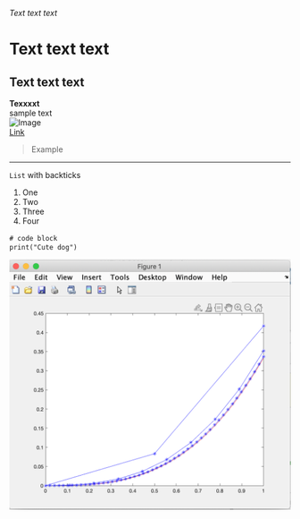 
*Text text text* <br />
# Text text text <br />
## Text text text <br />
**Texxxxt**	 <br />
sample text <br />
![Image](https://cdn.pixabay.com/photo/2016/02/18/18/37/puppy-1207816__340.jpg)	 <br />
[Link](https://cdn.pixabay.com/photo/2016/02/18/18/37/puppy-1207816__340.jpg)	 <br />

> Example <br />
---
`List` with backticks <br />
1. One
2. Two
3. Three
4. Four	
```
# code block
print("Cute dog")
```

![Image](https://github.com/jhm2112/cse15l-lab-reports/blob/main/Captura%20de%20Pantalla%202022-01-12%20a%20la(s)%2021.32.03.png?raw=true)

